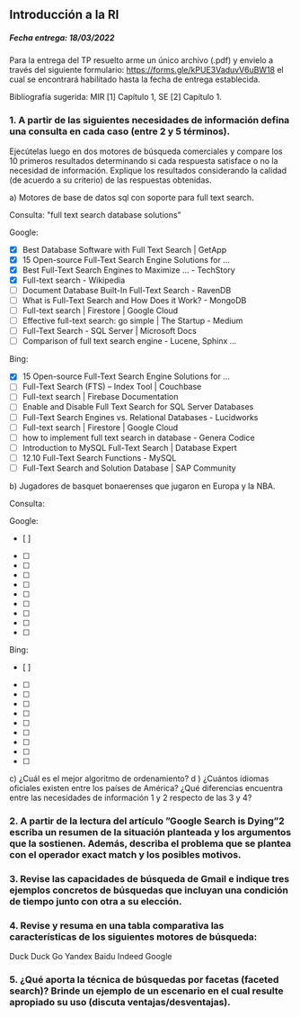 ## Introducción a la RI
##### Fecha entrega: 18/03/2022

Para la entrega del TP resuelto arme un único archivo (.pdf) y envielo a través del siguiente formulario:
https://forms.gle/kPUE3VaduvV6uBW18 el cual se encontrará habilitado hasta la fecha de entrega establecida.

Bibliografı́a sugerida: MIR [1] Capı́tulo 1, SE [2] Capı́tulo 1.

### 1. A partir de las siguientes necesidades de información defina una consulta en cada caso (entre 2 y 5 términos).
Ejecútelas luego en dos motores de búsqueda comerciales y compare los 10 primeros resultados determinando si cada respuesta satisface o no la necesidad de información. Explique los resultados considerando la calidad
(de acuerdo a su criterio) de las respuestas obtenidas.

a) Motores de base de datos sql con soporte para full text search.

Consulta: "full text search database solutions"

Google: 
- [x] Best Database Software with Full Text Search | GetApp 
- [x] 15 Open-source Full-Text Search Engine Solutions for ...
- [x] Best Full-Text Search Engines to Maximize ... - TechStory
- [x] Full-text search - Wikipedia
- [ ] Document Database Built-In Full-Text Search - RavenDB
- [ ] What is Full-Text Search and How Does it Work? - MongoDB
- [ ] Full-text search | Firestore | Google Cloud
- [ ] Effective full-text search: go simple | The Startup - Medium
- [ ] Full-Text Search - SQL Server | Microsoft Docs
- [ ] Comparison of full text search engine - Lucene, Sphinx ...

Bing:
- [x] 15 Open-source Full-Text Search Engine Solutions for ...
- [ ] Full-Text Search (FTS) – Index Tool | Couchbase
- [ ] Full-text search | Firebase Documentation
- [ ] Enable and Disable Full Text Search for SQL Server Databases
- [ ] Full-Text Search Engines vs. Relational Databases - Lucidworks
- [ ] Full-text search | Firestore | Google Cloud
- [ ] how to implement full text search in database - Genera Codice
- [ ] Introduction to MySQL Full-Text Search | Database Expert
- [ ] 12.10 Full-Text Search Functions - MySQL
- [ ] Full-Text Search and Solution Database | SAP Community

b) Jugadores de basquet bonaerenses que jugaron en Europa y la NBA.

Consulta:

Google:
- [ ]
- [ ]
- [ ]
- [ ]
- [ ]
- [ ]
- [ ]
- [ ]
- [ ]
- [ ]

Bing:
- [ ]
- [ ]
- [ ]
- [ ]
- [ ]
- [ ]
- [ ]
- [ ]
- [ ]
- [ ]

c) ¿Cuál es el mejor algoritmo de ordenamiento?
d ) ¿Cuántos idiomas oficiales existen entre los paı́ses de América?
¿Qué diferencias encuentra entre las necesidades de información 1 y 2 respecto de las 3 y 4?

### 2. A partir de la lectura del artı́culo ”Google Search is Dying”2 escriba un resumen de la situación planteada y los argumentos que la sostienen. Además, describa el problema que se plantea con el operador exact match y los posibles motivos.

### 3. Revise las capacidades de búsqueda de Gmail e indique tres ejemplos concretos de búsquedas que incluyan una condición de tiempo junto con otra a su elección.


### 4. Revise y resuma en una tabla comparativa las caracterı́sticas de los siguientes motores de búsqueda:
Duck Duck Go
Yandex
Baidu
Indeed
Google

### 5. ¿Qué aporta la técnica de búsquedas por facetas (faceted search)? Brinde un ejemplo de un escenario en el cual resulte apropiado su uso (discuta ventajas/desventajas).

